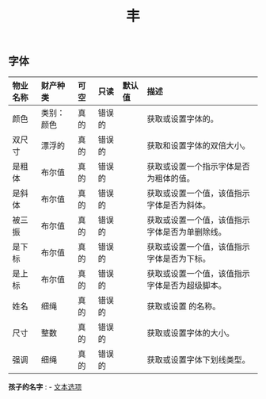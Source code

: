 ﻿---
title: 丰
second_title: Aspose.Cells Cloud Documen
type: docs
url: /zh/specification/model/font/
description: Aspose.Cells 云模型规范：字体。轻松处理 Excel 和其他电子表格文档，具有打开、生成、编辑、拆分、合并、比较和转换等功能
weight: 50
---
## **字体**

 

|物业名称|财产种类|可空|只读|默认值|描述|
|:- |:- |:- |:- |:- |:- |
|颜色|类别：颜色|真的|错误的||获取或设置字体的。|
|双尺寸|漂浮的|真的|错误的||获取和设置字体的双倍大小。|
|是粗体|布尔值|真的|错误的||获取或设置一个指示字体是否为粗体的值。|
|是斜体|布尔值|真的|错误的||获取或设置一个值，该值指示字体是否为斜体。|
|被三振|布尔值|真的|错误的||获取或设置一个值，该值指示字体是否为单删除线。|
|是下标|布尔值|真的|错误的||获取或设置一个值，该值指示字体是否为下标。|
|是上标|布尔值|真的|错误的||获取或设置一个值，该值指示字体是否为超级脚本。|
|姓名|细绳|真的|错误的||获取或设置 的名称。|
|尺寸|整数|真的|错误的||获取或设置字体的大小。|
|强调|细绳|真的|错误的||获取或设置字体下划线类型。|

**孩子的名字** : 
	-  [文本选项](textoptions) 
